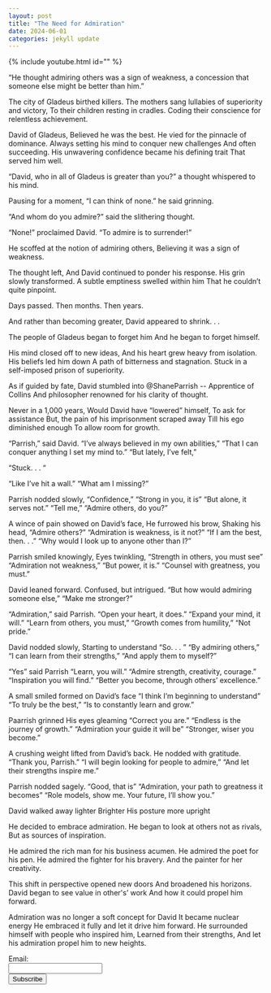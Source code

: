 ```yaml
---
layout: post
title: "The Need for Admiration"
date: 2024-06-01
categories: jekyll update
---
```

{% include youtube.html id="" %}

“He thought admiring others was a sign of weakness, a concession that someone else might be better than him.”

The city of Gladeus birthed killers. 
The mothers sang lullabies of superiority and victory,
To their children resting in cradles.
Coding their conscience for relentless achievement.
 
David of Gladeus, 
Believed he was the best. 
He vied for the pinnacle of dominance. 
Always setting his mind to conquer new challenges 
And often succeeding. 
His unwavering confidence became his defining trait
That served him well. 

“David, who in all of Gladeus is greater than you?” a thought whispered to his mind. 

Pausing for a moment, “I can think of none.” he said grinning. 

“And whom do you admire?” said the slithering thought.

“None!” proclaimed David. “To admire is to surrender!” 

He scoffed at the notion of admiring others, 
Believing it was a sign of weakness. 

The thought left, 
And David continued to ponder his response. 
His grin slowly transformed.
A subtle emptiness swelled within him 
That he couldn’t quite pinpoint. 

Days passed. 
Then months. 
Then years.
 
And rather than becoming greater, 
David appeared to shrink. . .

The people of Gladeus began to forget him
And he began to forget himself. 

His mind closed off to new ideas, 
And his heart grew heavy from isolation. 
His beliefs led him down 
A path of bitterness and stagnation. 
Stuck in a self-imposed prison of superiority. 

As if guided by fate, 
David stumbled into @ShaneParrish
-- Apprentice of Collins 
And philosopher renowned for his clarity of thought. 

Never in a 1,000 years,
Would David have “lowered” himself,
To ask for assistance
But, the pain of his imprisonment scraped away
Till his ego diminished enough
To allow room for growth.
 
“Parrish,” said David. 
“I’ve always believed in my own abilities,”
“That I can conquer anything I set my mind to.”
“But lately, I’ve felt,”

“Stuck. . . “

“Like I’ve hit a wall.”
“What am I missing?” 

Parrish nodded slowly, 
“Confidence,”
“Strong in you, it is”
“But alone, it serves not.”
“Tell me,”
“Admire others, do you?”

A wince of pain showed on David’s face, 
He furrowed his brow, 
Shaking his head,
“Admire others?”
“Admiration is weakness, is it not?”
“If I am the best, then. . .”
“Why would I look up to anyone other than I?”

Parrish smiled knowingly, 
Eyes twinkling, 
“Strength in others, you must see”
“Admiration not weakness,”
“But power, it is.”
“Counsel with greatness, you must.”

David leaned forward.
Confused, but intrigued. 
“But how would admiring someone else,”
“Make me stronger?”

“Admiration,” said Parrish. 
“Open your heart, it does.”
“Expand your mind, it will.”
“Learn from others, you must,”
“Growth comes from humility,”
“Not pride.”

David nodded slowly, 
Starting to understand
“So. . . ”
“By admiring others,”
“I can learn from their strengths,”
“And apply them to myself?”

“Yes” said Parrish
“Learn, you will.”
“Admire strength, creativity, courage.”
“Inspiration you will find.”
“Better you become, through others’ excellence.”

A small smiled formed on David’s face
“I think I’m beginning to understand”
“To truly be the best,”
“Is to constantly learn and grow.”

Paarrish grinned
His eyes gleaming
“Correct you are.”
“Endless is the journey of growth.”
“Admiration your guide it will be”
“Stronger, wiser you become.”

A crushing weight lifted from David’s back. 
He nodded with gratitude. 
“Thank you, Parrish.”
“I will begin looking for people to admire,”
“And let their strengths inspire me.”

Parrish nodded sagely.
“Good, that is”
“Admiration, your path to greatness it becomes”
“Role models, show me. Your future, I’ll show you.”


David walked away lighter
Brighter
His posture more upright 

He decided to embrace admiration.
He began to look at others not as rivals, 
But as sources of inspiration. 

He admired the rich man for his business acumen.
He admired the poet for his pen.
He admired the fighter for his bravery.
And the painter for her creativity. 

This shift in perspective opened new doors
And broadened his horizons. 
David began to see value in other's’ work
And how it could propel him forward. 

Admiration was no longer a soft concept for David
It became nuclear energy
He embraced it fully and let it drive him forward. 
He surrounded himself with people who inspired him, 
Learned from their strengths, 
And let his admiration propel him to new heights.

<!-- Add the signup form below the blog posts -->
<form id="newsletterForm" action="https://script.google.com/macros/s/AKfycbxBT0eCTrd4OYzQw2WWpPrCoyz_d6EegJJjotaBLnmJ3rK1ZD1x7bxA1Dr8O-_OP7wj/exec" method="post">
    <label for="email">Email:</label><br>
    <input type="email" id="email" name="email" required><br>
    <button type="submit">Subscribe</button>
</form>
